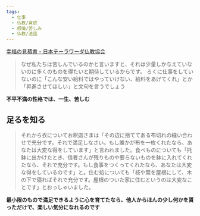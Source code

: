 ```yaml
---
tags:
  - 仕事
  - 仏教/貪欲
  - 感情/苦しみ
  - 仏教/法話
---
```

[幸福の見積書 - 日本テーラワーダ仏教協会](https://j-theravada.com/dhamma/kougi/kougi-119/)
>なぜ私たちは苦しんでいるのかと言いますと、それは少量しか与えていないのに多くのものを得たいと期待しているからです。
>ろくに仕事をしていないのに「こんな安い給料ではやっていけない、給料をあげてくれ」とか「昇進させてほしい」と文句を言うでしょう

**不平不満の性格では、一生、苦しむ**


## 足るを知る
>それから衣についてお釈迦さまは「その辺に捨ててある布切れの縫い合わせで充分です。それで満足しなさい。もし誰かが布を一枚くれたなら、あなたは大変な得をしています」と言われました。食べものについても「托鉢に出かけたとき、信者さんが残りものや要らないものを鉢に入れてくれたなら、それで充分です。もし食事をつくってくれたなら、あなたは大変な得をしているのです」と。住む処についても「枝や葉を屋根にして、木の下で寝ればそれで充分です。屋根のついた家に住むというのは大変なことです」とおっしゃいました。

**最小限のもので満足できるように心を育てたなら、他人からほんの少し何かを貰っただけで、楽しい気分になれるのです**


